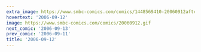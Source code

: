 ```yaml
---
extra_image: https://www.smbc-comics.com/comics/1448569410-20060912after.png
hovertext: '2006-09-12'
image: https://www.smbc-comics.com/comics/20060912.gif
next_comic: '2006-09-13'
prev_comic: '2006-09-11'
title: '2006-09-12'
---
```


